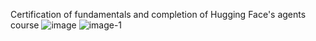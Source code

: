 Certification of fundamentals and completion of Hugging Face's agents course
![image](https://github.com/user-attachments/assets/5df6ac64-23be-4a1f-96a0-71ff0286ae46)
![image-1](https://github.com/user-attachments/assets/a4525c66-0e37-4a90-b524-b865d6e471be)
